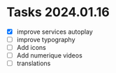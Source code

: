 # Tasks 2024.01.16

- [x] improve services autoplay
- [ ] improve typography
- [ ] Add icons
- [ ] Add numerique videos
- [ ] translations
